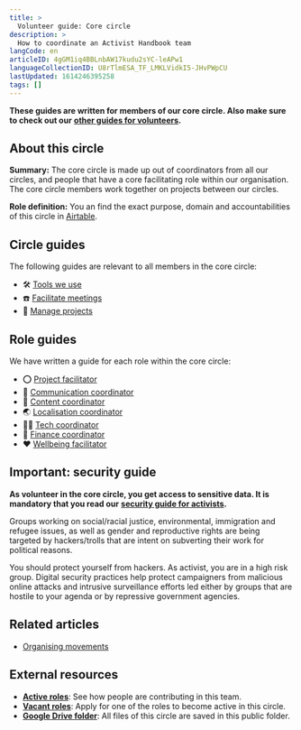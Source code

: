 ```yaml
---
title: >
  Volunteer guide: Core circle
description: >
  How to coordinate an Activist Handbook team
langCode: en
articleID: 4gGM1iq4BBLnbAW17kudu2sYC-leAPw1
languageCollectionID: U8rTlmESA_TF_LMKLVidkI5-JHvPWpCU
lastUpdated: 1614246395258
tags: []
---
```


**These guides are written for members of our core circle. Also make sure to check out our** [**other guides for volunteers**](/support)**.**

## **About this circle**

**Summary:** The core circle is made up out of coordinators from all our circles, and people that have a core facilitating role within our organisation. The core circle members work together on projects between our circles.

**Role definition:** You an find the exact purpose, domain and accountabilities of this circle in [Airtable](https://airtable.com/shrnow8KNDUtO4oGq/tblTRJuhY3VDCNwJr/viwQ80eK0aE226gpv/recNWizDaomz4vuHn).

## Circle guides

The following guides are relevant to all members in the core circle:

-   🛠 [Tools we use](/support/core/tools)
-   ☎️ [Facilitate meetings](/support/core/facilitate-meetings)
-   📂 [Manage projects](/support/core/manage-projects)

## Role guides

We have written a guide for each role within the core circle:

-   ⭕️ [Project facilitator](/support/core/project-facilitator)
-   💬 [Communication coordinator](/support/communication/coordinator)
-   📝 [Content coordinator](/support/content/coordinator)
-   🌏 [Localisation coordinator](/support/localisation/coordinator)
-   👩‍💻 [Tech coordinator](/support/tech/coordinator)
-   🤑 [Finance coordinator](/support/finance/coordinator)
-   **❤️** [Wellbeing facilitator](/support/core/wellbeing-facilitator)

## Important: security guide

**As volunteer in the core circle, you get access to sensitive data. It is mandatory that you read our** [**security guide for activists**](/tools/security)**.**

Groups working on social/racial justice, environmental, immigration and refugee issues, as well as gender and reproductive rights are being targeted by hackers/trolls that are intent on subverting their work for political reasons.

You should protect yourself from hackers. As activist, you are in a high risk group. Digital security practices help protect campaigners from malicious online attacks and intrusive surveillance efforts led either by groups that are hostile to your agenda or by repressive government agencies.

## Related articles

-   [Organising movements](/organising)

## External resources

-   [**Active roles**](https://airtable.com/shrgU5rF75woG9SHq?filter_Circles=Core%20circle): See how people are contributing in this team.
-   [**Vacant roles**](https://airtable.com/shrwlhB02r8fij4TW?filter_Circles=Core%20circle): Apply for one of the roles to become active in this circle.
-   [**Google Drive folder**](https://drive.google.com/drive/folders/1-qx1LrD_z4anb8zg1kfdJ0YoU3-GH8Al?usp=sharing): All files of this circle are saved in this public folder.